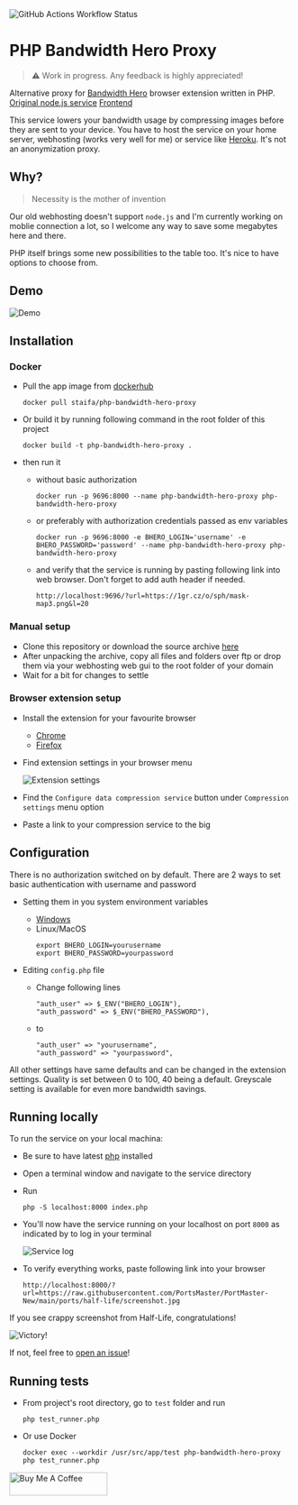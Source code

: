 <img alt="GitHub Actions Workflow Status" src="https://img.shields.io/github/actions/workflow/status/staifa/php_bandwidth_hero_proxy/php.yml?style=for-the-badge&logoSize=100">

# PHP Bandwidth Hero Proxy

> :warning: Work in progress. Any feedback is highly appreciated!

Alternative proxy for [Bandwidth Hero](https://bandwidth-hero.com/) browser extension written in PHP.
[Original node.js service](https://github.com/ayastreb/bandwidth-hero-proxy)
[Frontend](https://github.com/ayastreb/bandwidth-hero)

This service lowers your bandwidth usage by compressing images before they are sent to your device. You have to host the service on your home server, webhosting (works very well for me) or service like [Heroku](https://www.heroku.com/).
It's not an anonymization proxy.

## Why?

> Necessity is the mother of invention

Our old webhosting doesn't support `node.js` and I'm currently working on moblie connection a lot, so I welcome any way to save some megabytes here and there.

PHP itself brings some new possibilities to the table too. It's nice to have options to choose from.

## Demo

![Demo](/../../../../staifa/readme-assets/blob/main/sbhero8.gif)

## Installation

### Docker

* Pull the app image from [dockerhub](https://hub.docker.com/r/staifa/php-bandwidth-hero-proxy)
    ```
    docker pull staifa/php-bandwidth-hero-proxy
    ```

* Or build it by running following command in the root folder of this project
    ```
    docker build -t php-bandwidth-hero-proxy .
    ```

* then run it
    * without basic authorization
        ```
        docker run -p 9696:8000 --name php-bandwidth-hero-proxy php-bandwidth-hero-proxy
        ```
    * or preferably with authorization credentials passed as env variables
        ```
        docker run -p 9696:8000 -e BHERO_LOGIN='username' -e BHERO_PASSWORD='password' --name php-bandwidth-hero-proxy php-bandwidth-hero-proxy
        ```
    * and verify that the service is running by pasting following link into web browser. Don't forget to add auth header if needed.
        ```
        http://localhost:9696/?url=https://1gr.cz/o/sph/mask-map3.png&l=20
        ```

### Manual setup

- Clone this repository or download the source archive [here](https://github.com/staifa/php_bandwidth_hero_proxy/archive/refs/heads/main.zip)
- After unpacking the archive, copy all files and folders over ftp or drop them via your webhosting web gui to the root folder of your domain
- Wait for a bit for changes to settle

### Browser extension setup

* Install the extension for your favourite browser
    * [Chrome](https://chromewebstore.google.com/detail/bandwidth-hero-live-image/mmhippoadkhcflebgghophicgldbahdb?pli=1)
    * [Firefox](https://addons.mozilla.org/en-US/firefox/addon/bandwidth-hero/)

* Find extension settings in your browser menu

    ![Extension settings](/../../../../staifa/readme-assets/blob/main/bhero1.jpeg)

* Find the `Configure data compression service` button under `Compression settings` menu option
* Paste a link to your compression service to the big

## Configuration

There is no authorization switched on by default. There are 2 ways to set basic authentication with username and password

* Setting them in you system environment variables
    * [Windows](https://learn.microsoft.com/en-us/windows-server/administration/windows-commands/set_1)
    * Linux/MacOS
        ```Linux/MacOS
        export BHERO_LOGIN=yourusername
        export BHERO_PASSWORD=yourpassword
        ```

* Editing `config.php` file
    * Change following lines
        ```
        "auth_user" => $_ENV("BHERO_LOGIN"),
        "auth_password" => $_ENV("BHERO_PASSWORD"),
        ```
    * to
        ``` 
        "auth_user" => "yourusername",
        "auth_password" => "yourpassword",
        ```

All other settings have same defaults and can be changed in the extension settings. Quality is set between 0 to 100, 40 being a default. Greyscale setting is available for even more bandwidth savings.

## Running locally

To run the service on your local machina:
* Be sure to have latest [php](https://www.php.net/) installed
* Open a terminal window and navigate to the service directory
* Run
    ```shell
    php -S localhost:8000 index.php
    ```

* You'll now have the service running on your localhost on port `8000` as indicated by to log in your terminal

    ![Service log](/../../../../staifa/readme-assets/blob/main/bhero3.jpeg)

* To verify everything works, paste following link into your browser
    ```
    http://localhost:8000/?url=https://raw.githubusercontent.com/PortsMaster/PortMaster-New/main/ports/half-life/screenshot.jpg
    ```

If you see crappy screenshot from Half-Life, congratulations!

![Victory!](/../../../../staifa/readme-assets/blob/main/bhero4.jpeg)

If not, feel free to [open an issue](https://github.com/staifa/php_bandwidth_hero_proxy/issues)!

## Running tests

* From project's root directory, go to `test` folder and run
    ```shell
    php test_runner.php
    ```

* Or use Docker
    ```
    docker exec --workdir /usr/src/app/test php-bandwidth-hero-proxy php test_runner.php
    ```

<a href="https://www.buymeacoffee.com/staifa" target="_blank"><img src="https://cdn.buymeacoffee.com/buttons/default-orange.png" alt="Buy Me A Coffee" height="41" width="174"></a>
